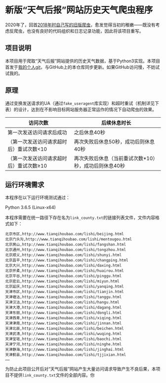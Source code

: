 # 新版“天气后报”网站历史天气爬虫程序
2020年了，回首[2018年时自己写的旧版爬虫](https://github.com/Gypsop/tianqihoubao.com_weather-history-crawler_by-python)，愈发觉得当初的稚嫩——既没有考虑反爬虫，也没有良好的代码组织和日志记录功能，因此将该项目重写。

## 项目说明

本项目用于爬取“天气后报”网站提供的历史天气数据，基于Python3实现。本项目首发于[我的个人git](https://git.gypsop.tech/Gypsop/tianqihoubao.com_crawler_WeatherHistory)，与GitHub上的本仓库同步更新。如果GitHub访问慢，不妨试试我的。

## 原理

通过变换发送请求的UA（通过`fake_useragent`库实现）和超时重试（机制详见下表）的设计，达到在不影响目标网站服务器正常运作的情况下自动爬虫的效果。

| 访问次数 | 后续休息时长 |
| ------- | ------- |
| 第一次发送访问请求后成功 | 之后休息40秒 |
| （第一次发送访问请求超时后）重试次数<10 | 再次失败后休息50秒，成功后则休息40秒 |
| （第一次发送访问请求超时后）重试次数≥10 | 再次失败后休息（当前重试次数*10）秒，成功后则休息40秒 |

## 运行环境需求
本程序在以下运行环境测试通过：

Python 3.6.5 (Linux-x64)

本程序需要在统一路径下存在名为`link_county.txt`的链接列表文件，文件内容格式如下：

```
北京市区,http://www.tianqihoubao.com/lishi/beijing.html
北京门头沟,http://www.tianqihoubao.com/lishi/mentougou.html
北京房山,http://www.tianqihoubao.com/lishi/fangshan.html
北京通州,http://www.tianqihoubao.com/lishi/tongzhou.html
北京顺义,http://www.tianqihoubao.com/lishi/shunyi.html
北京昌平,http://www.tianqihoubao.com/lishi/changping.html
北京大兴,http://www.tianqihoubao.com/lishi/daxing.html
北京怀柔,http://www.tianqihoubao.com/lishi/huairou.html
北京平谷,http://www.tianqihoubao.com/lishi/pinggu.html
北京密云,http://www.tianqihoubao.com/lishi/miyun.html
北京延庆,http://www.tianqihoubao.com/lishi/yanqing.html
天津市区,http://www.tianqihoubao.com/lishi/tianjin.html
天津塘沽,http://www.tianqihoubao.com/lishi/tanggu.html
天津汉沽,http://www.tianqihoubao.com/lishi/hangu.html
天津大港,http://www.tianqihoubao.com/lishi/dagang.html
天津东丽,http://www.tianqihoubao.com/lishi/dongli.html
天津西青,http://www.tianqihoubao.com/lishi/xiqing.html
天津津南,http://www.tianqihoubao.com/lishi/jinnan.html
天津北辰,http://www.tianqihoubao.com/lishi/beichen.html
天津武清,http://www.tianqihoubao.com/lishi/wuqing.html
天津宝坻,http://www.tianqihoubao.com/lishi/baochi.html
天津宁河,http://www.tianqihoubao.com/lishi/ninghe.html
天津静海,http://www.tianqihoubao.com/lishi/jinghai.html
天津蓟县,http://www.tianqihoubao.com/lishi/tjjixian.html
……
```
为防止此项目公开后对“天气后报”网站产生大量访问请求导致产生不良后果，本项目不提供`link_county.txt`文件的全部内容。你
